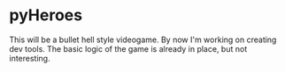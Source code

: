 # pyHeroes

This will be a bullet hell style videogame.
By now I'm working on creating dev tools.
The basic logic of the game is already in place, but not interesting.
